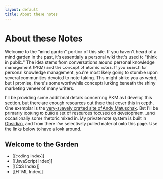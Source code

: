 ```yaml
---
layout: default
title: About these notes
---
```


# About these Notes

Welcome to the "mind garden" portion of this site. If you haven't heard of a mind garden in the past, it's essentially a personal wiki that's used to "think in public." The idea stems from conversations around personal knowledge management (PKM) and the concept of atomic notes. If you search for personal knowledge management, you're most likely going to stumble upon several communities devoted to note-taking. This might strike you as weird, but I promise, there's some worthwhile concepts lurking beneath the shiny marketing veneer of many writers.

I'll be providing some additional details concerning PKM as I develop this section, but there are enough resources out there that cover this in depth. One exemplar is the [very-suavely crafted site of Andy Matuschak](https://notes.andymatuschak.org/About_these_notes). But I'll be primarily looking to build a set of resources focused on development...and occasionally some rhetoric mixed in. My private note system is built in [Obsidian](https://obsidian.md/), and from there I've selectively pulled material onto this page. Use the links below to have a look around.

## Welcome to the Garden
- [[coding index]] 
- [[JavaScript Index]]
- [[CSS Index]]
- [[HTML Index]]